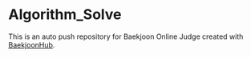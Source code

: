 # Algorithm_Solve
This is an auto push repository for Baekjoon Online Judge created with [BaekjoonHub](https://github.com/BaekjoonHub/BaekjoonHub).

